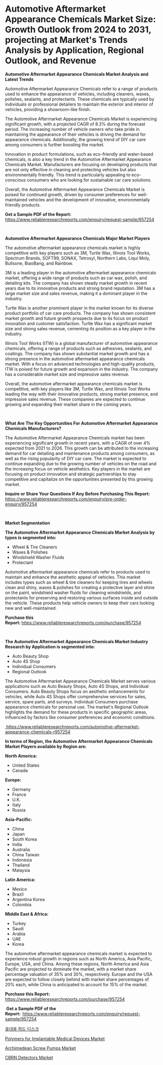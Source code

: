 <p><h1>Automotive Aftermarket Appearance Chemicals Market Size: Growth Outlook from 2024 to 2031, projecting at Market's Trends Analysis by Application, Regional Outlook, and Revenue</h1></p><p><strong>Automotive Aftermarket Appearance Chemicals Market Analysis and Latest Trends</strong></p>
<p><p>Automotive Aftermarket Appearance Chemicals refer to a range of products used to enhance the appearance of vehicles, including cleaners, waxes, polishes, sealants, and protectants. These chemicals are typically used by individuals or professional detailers to maintain the exterior and interior of vehicles, providing a showroom-like finish.</p><p>The Automotive Aftermarket Appearance Chemicals Market is experiencing significant growth, with a projected CAGR of 8.3% during the forecast period. The increasing number of vehicle owners who take pride in maintaining the appearance of their vehicles is driving the demand for appearance chemicals. Additionally, the growing trend of DIY car care among consumers is further boosting the market.</p><p>Innovation in product formulations, such as eco-friendly and water-based chemicals, is also a key trend in the Automotive Aftermarket Appearance Chemicals Market. Manufacturers are focusing on developing products that are not only effective in cleaning and protecting vehicles but also environmentally friendly. This trend is particularly appealing to eco-conscious consumers who are looking for sustainable car care solutions.</p><p>Overall, the Automotive Aftermarket Appearance Chemicals Market is poised for continued growth, driven by consumer preferences for well-maintained vehicles and the development of innovative, environmentally friendly products.</p></p>
<p><strong>Get a Sample PDF of the Report:&nbsp;</strong> <a href="https://www.reliableresearchreports.com/enquiry/request-sample/957254">https://www.reliableresearchreports.com/enquiry/request-sample/957254</a></p>
<p>&nbsp;</p>
<p><strong>Automotive Aftermarket Appearance Chemicals Major Market Players</strong></p>
<p><p>The automotive aftermarket appearance chemicals market is highly competitive with key players such as 3M, Turtle Wax, Illinois Tool Works, Spectrum Brands, SOFT99, SONAX, Tetrosyl, Northern Labs, Liqui Moly, Bullsone, BiaoBang, and Rainbow. </p><p>3M is a leading player in the automotive aftermarket appearance chemicals market, offering a wide range of products such as car wax, polish, and detailing kits. The company has shown steady market growth in recent years due to its innovative products and strong brand reputation. 3M has a large market size and sales revenue, making it a dominant player in the industry.</p><p>Turtle Wax is another prominent player in the market known for its diverse product portfolio of car care products. The company has shown consistent market growth and future growth prospects due to its focus on product innovation and customer satisfaction. Turtle Wax has a significant market size and strong sales revenue, cementing its position as a key player in the industry.</p><p>Illinois Tool Works (ITW) is a global manufacturer of automotive appearance chemicals, offering a range of products such as adhesives, sealants, and coatings. The company has shown substantial market growth and has a strong presence in the automotive aftermarket appearance chemicals market. With a focus on advanced technologies and high-quality products, ITW is poised for future growth and expansion in the industry. The company has a considerable market size and impressive sales revenue.</p><p>Overall, the automotive aftermarket appearance chemicals market is competitive, with key players like 3M, Turtle Wax, and Illinois Tool Works leading the way with their innovative products, strong market presence, and impressive sales revenue. These companies are expected to continue growing and expanding their market share in the coming years.</p></p>
<p>&nbsp;</p>
<p><strong>What Are The Key Opportunities For Automotive Aftermarket Appearance Chemicals Manufacturers?</strong></p>
<p><p>The Automotive Aftermarket Appearance Chemicals market has been experiencing significant growth in recent years, with a CAGR of over 4% expected from 2021 to 2026. This growth can be attributed to the increasing demand for car detailing and maintenance products among consumers, as well as the rising popularity of DIY car care. The market is expected to continue expanding due to the growing number of vehicles on the road and the increasing focus on vehicle aesthetics. Key players in the market are focusing on product innovation and strategic partnerships to stay competitive and capitalize on the opportunities presented by this growing market.</p></p>
<p><strong>Inquire or Share Your Questions If Any Before Purchasing This Report:</strong> <a href="https://www.reliableresearchreports.com/enquiry/pre-order-enquiry/957254">https://www.reliableresearchreports.com/enquiry/pre-order-enquiry/957254</a></p>
<p>&nbsp;</p>
<p><strong>Market Segmentation</strong></p>
<p><strong>The Automotive Aftermarket Appearance Chemicals Market Analysis by types is segmented into:</strong></p>
<p><ul><li>Wheel & Tire Cleaners</li><li>Waxes & Polishes</li><li>Windshield Washer Fluids</li><li>Protectant</li></ul></p>
<p><p>Automotive aftermarket appearance chemicals refer to products used to maintain and enhance the aesthetic appeal of vehicles. This market includes types such as wheel & tire cleaners for keeping tires and wheels clean and shiny, waxes & polishes for creating a protective layer and shine on the paint, windshield washer fluids for cleaning windshields, and protectants for preserving and restoring various surfaces inside and outside the vehicle. These products help vehicle owners to keep their cars looking new and well-maintained.</p></p>
<p><strong>Purchase this Report:&nbsp;</strong><a href="https://www.reliableresearchreports.com/purchase/957254">https://www.reliableresearchreports.com/purchase/957254</a></p>
<p>&nbsp;</p>
<p><strong>The Automotive Aftermarket Appearance Chemicals Market Industry Research by Application is segmented into:</strong></p>
<p><ul><li>Auto Beauty Shop</li><li>Auto 4S Shop</li><li>Individual Consumers</li><li>Regional Outlook</li></ul></p>
<p><p>The Automotive Aftermarket Appearance Chemicals Market serves various applications such as Auto Beauty Shops, Auto 4S Shops, and Individual Consumers. Auto Beauty Shops focus on aesthetic enhancements for vehicles, while Auto 4S Shops offer comprehensive services for sales, service, spare parts, and surveys. Individual Consumers purchase appearance chemicals for personal use. The market's Regional Outlook highlights the demand for these products in specific geographic areas, influenced by factors like consumer preferences and economic conditions.</p></p>
<p><a href="https://www.reliableresearchreports.com/automotive-aftermarket-appearance-chemicals-r957254">&nbsp;https://www.reliableresearchreports.com/automotive-aftermarket-appearance-chemicals-r957254</a></p>
<p><strong>In terms of Region, the Automotive Aftermarket Appearance Chemicals Market Players available by Region are:</strong></p>
<p>
    <p> <strong> North America: </strong>
        <ul>
            <li>United States</li>
            <li>Canada</li>
        </ul>
        </p> 
    <p> <strong> Europe: </strong>
        <ul>
            <li>Germany</li>
            <li>France</li>
            <li>U.K.</li>
            <li>Italy</li>
            <li>Russia</li>
        </ul>
        </p> 
    <p> <strong> Asia-Pacific: </strong>
        <ul>
            <li>China</li>
            <li>Japan</li>
            <li>South Korea</li>
            <li>India</li>
            <li>Australia</li>
            <li>China Taiwan</li>
            <li>Indonesia</li>
            <li>Thailand</li>
            <li>Malaysia</li>
        </ul>
        </p> 
    <p> <strong> Latin America: </strong>
        <ul>
            <li>Mexico</li>
            <li>Brazil</li>
            <li>Argentina Korea</li>
            <li>Colombia</li>
        </ul>
        </p> 
    <p> <strong> Middle East & Africa: </strong>
        <ul>
            <li>Turkey</li>
            <li>Saudi</li>
            <li>Arabia</li>
            <li>UAE</li>
            <li>Korea</li>
        </ul>
    </p>
    </p>
<p><p>The automotive aftermarket appearance chemicals market is expected to experience robust growth in regions such as North America, Asia Pacific, Europe, USA, and China. Among these regions, North America and Asia Pacific are projected to dominate the market, with a market share percentage valuation of 35% and 30%, respectively. Europe and the USA are expected to follow closely behind with market share percentages of 20% each, while China is anticipated to account for 15% of the market.</p></p>
<p><strong>Purchase this Report: </strong><a href="https://www.reliableresearchreports.com/purchase/957254">https://www.reliableresearchreports.com/purchase/957254</a></p>
<p>&nbsp;<strong>Get a Sample PDF of the Report:&nbsp;&nbsp;</strong><a href="https://www.reliableresearchreports.com/enquiry/request-sample/957254">https://www.reliableresearchreports.com/enquiry/request-sample/957254</a></p>
<p><strong></strong></p>
<p><p><a href="https://github.com/laholand/Market-Research-Report-List-4/blob/main/806530778014.md">휴대용 하드 디스크</a></p><p><a href="https://github.com/JameTravis/Market-Research-Report-List-5/blob/main/polymers-for-implantable-medical-devices-market.md">Polymers for Implantable Medical Devices Market</a></p><p><a href="https://www.linkedin.com/pulse/archimedean-screw-pumps-market-key-successful-business-8skge?trackingId=GBUE%2FIp88Ci5OhHZWfqLDQ%3D%3D">Archimedean Screw Pumps Market</a></p><p><a href="https://www.linkedin.com/pulse/decoding-cbrn-detectors-market-metrics-share-trends-dgfge?trackingId=iDNczEt99WM8bmpR%2FZHWoA%3D%3D">CBRN Detectors Market</a></p></p>